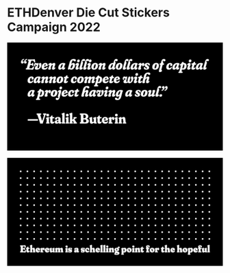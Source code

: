 # ETHDenver Die Cut Stickers Campaign 2022

![Quote 001](images/quote-001-vitalik.png)

![Quote 002](images/quote-002-owocki.png)

